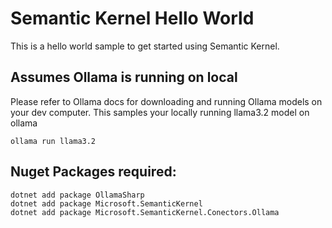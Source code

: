 # Semantic Kernel Hello World

This is a hello world sample to get started using Semantic Kernel.

## Assumes Ollama is running on local
Please refer to Ollama docs for downloading and running Ollama models on your dev computer. This samples your locally running llama3.2 model on ollama

```
ollama run llama3.2
```

## Nuget Packages required:

```
dotnet add package OllamaSharp
dotnet add package Microsoft.SemanticKernel
dotnet add package Microsoft.SemanticKernel.Conectors.Ollama
```

